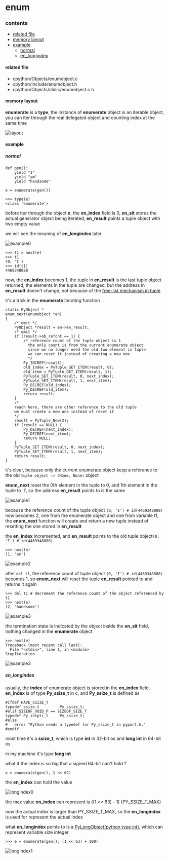 # enum

### contents

* [related file](#related-file)
* [memory layout](#memory-layout)
* [example](#example)
	* [normal](#normal)
	* [en_longindex](#en_longindex)

#### related file
* cpython/Objects/enumobject.c
* cpython/Include/enumobject.h
* cpython/Objects/clinic/enumobject.c.h

#### memory layout

**enumerate** is a **type**, the instance of **enumerate** object is an iterable object, you can iter through the real delegated object and counting index at the same time

![layout](https://github.com/zpoint/CPython-Internals/blob/master/BasicObject/enum/layout.png)

#### example

##### normal

    def gen():
        yield "I"
        yield "am"
        yield "handsome"

    e = enumerate(gen())

    >>> type(e)
    <class 'enumerate'>

before iter through the object **e**, the **en_index** field is 0, **en_sit** stores the actual generator object being iterated, **en_result** points a tuple object with two empty value

we will see the meaning of **en_longindex** later

![example0](https://github.com/zpoint/CPython-Internals/blob/master/BasicObject/enum/example0.png)

    >>> t1 = next(e)
    >>> t1
    (0, 'I')
    >>> id(t1)
    4469348888

now, the **en_index** becomes 1, the tuple in **en_result** is the last tuple object returned, the elements in the tuple are changed, but the address in **en_result** doesn't change, not because of the [free-list mechanism in tuple](https://github.com/zpoint/CPython-Internals/blob/master/BasicObject/tuple/tuple.md#free-list)

it's a trick in the **enumerate** iterating function

    static PyObject *
    enum_next(enumobject *en)
    {
    	/* omit */
        PyObject *result = en->en_result;
		/* omit */
        if (result->ob_refcnt == 1) {
        	/* reference count of the tuple object is 1
              the only count is from the current enumerate object
              since we no longer need the old two element in tuple
              we can reset it instead of creating a new one
              */
            Py_INCREF(result);
            old_index = PyTuple_GET_ITEM(result, 0);
            old_item = PyTuple_GET_ITEM(result, 1);
            PyTuple_SET_ITEM(result, 0, next_index);
            PyTuple_SET_ITEM(result, 1, next_item);
            Py_DECREF(old_index);
            Py_DECREF(old_item);
            return result;
        }
        /*
        reach here, there are other reference to the old tuple
        we must create a new one instead of reset it
        */
        result = PyTuple_New(2);
        if (result == NULL) {
            Py_DECREF(next_index);
            Py_DECREF(next_item);
            return NULL;
        }
        PyTuple_SET_ITEM(result, 0, next_index);
        PyTuple_SET_ITEM(result, 1, next_item);
        return result;
    }

it's clear, because only the current enumerate object keep a reference to the old `tuple object -> (None, None)` object

**enum_next** reset the 0th element in the tuple to 0, and 1th element in the tuple to 'I', so the address **en_result** points to is the same

![example1](https://github.com/zpoint/CPython-Internals/blob/master/BasicObject/enum/example1.png)

because the reference count of the tuple object `(0, 'I') # id(4469348888)` now becomes 2, one from the enumerate object and one from variable t1, the **enum_next** function will create and return a new tuple instead of resetting the one stored in **en_result**

the **en_index** incremented, and **en_result** points to the old tuple object`(0, 'I') # id(4469348888)`

	>>> next(e)
	(1, 'am')

![example2](https://github.com/zpoint/CPython-Internals/blob/master/BasicObject/enum/example2.png)

after `del t1`, the reference count of tuple object `(0, 'I') # id(4469348888)` becomes 1, so **enum_next** will reset the tuple **en_result** pointed to and returns it again

	>>> del t1 # decrement the reference count of the object referenced by t1
	>>> next(e)
	(2, 'handsome')

![example3](https://github.com/zpoint/CPython-Internals/blob/master/BasicObject/enum/example3.png)

the termination state is indicated by the object inside the **en_sit** field, nothing changed in the **enumerate** object

    >>> next(e)
    Traceback (most recent call last):
      File "<stdin>", line 1, in <module>
    StopIteration

![example3](https://github.com/zpoint/CPython-Internals/blob/master/BasicObject/enum/example3.png)

##### en_longindex

usually, the **index** of enumerate object is stored in the **en_index** field, **en_index** is of type **Py_ssize_t** in c, and **Py_ssize_t** is defined as

    #ifdef HAVE_SSIZE_T
    typedef ssize_t         Py_ssize_t;
    #elif SIZEOF_VOID_P == SIZEOF_SIZE_T
    typedef Py_intptr_t     Py_ssize_t;
    #else
    #   error "Python needs a typedef for Py_ssize_t in pyport.h."
    #endif

most time it's a **ssize_t**, which is type **int** in 32-bit os and **long int** in 64-bit os

in my machine it's type **long int**

what if the index is so big that a signed 64-bit can't hold ?

	e = enumerate(gen(), 1 << 62)

the **en_index** can hold the value

![longindex0](https://github.com/zpoint/CPython-Internals/blob/master/BasicObject/enum/longindex0.png)

the max value **en_index** can represent is ((1 << 63) - 1) (PY_SSIZE_T_MAX)

now the actual index is larger than PY_SSIZE_T_MAX, so the **en_longindex** is used for represent the actual index

what **en_longindex** points to is a [PyLongObject(python type int)](https://github.com/zpoint/CPython-Internals/blob/master/BasicObject/long/long.md), which can represent variable size integer

	>>> e = enumerate(gen(), (1 << 63) + 100)

![longindex1](https://github.com/zpoint/CPython-Internals/blob/master/BasicObject/enum/longindex1.png)

